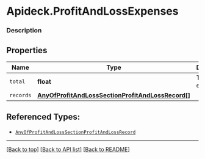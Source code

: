 # Apideck.ProfitAndLossExpenses

### Description

## Properties
Name | Type | Description | Notes
------------ | ------------- | ------------- | -------------
`total` | **float** | Total expense | 
`records` | [**AnyOfProfitAndLossSectionProfitAndLossRecord[]**](AnyOfProfitAndLossSectionProfitAndLossRecord.md) |  | 





## Referenced Types:

* [`AnyOfProfitAndLossSectionProfitAndLossRecord`](AnyOfProfitAndLossSectionProfitAndLossRecord.md)

---

[[Back to top]](#) [[Back to API list]](../../../../README.md#documentation-for-api-endpoints) [[Back to README]](../../../../README.md)



